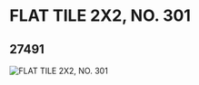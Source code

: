 # FLAT TILE 2X2, NO. 301
## 27491
![FLAT TILE 2X2, NO. 301](https://lc-www-live-s.legocdn.com/media/bricks/5/2/6159698.jpg)